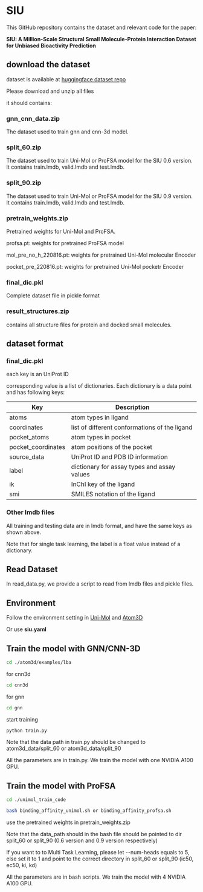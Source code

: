 # SIU


This GitHub repository contains the dataset and relevant code for the paper: 

**SIU: A Million-Scale Structural Small Molecule-Protein Interaction Dataset for Unbiased Bioactivity Prediction**


## download the dataset

dataset is available at [huggingface dataset repo](https://huggingface.co/datasets/bgao95/SIU)

Please download and unzip all files

it should contains:

### gnn_cnn_data.zip 

The dataset used to train gnn and cnn-3d model. 

### split_60.zip

The dataset used to train Uni-Mol or ProFSA model for the SIU 0.6 version. It contains train.lmdb, valid.lmdb and test.lmdb.

### split_90.zip

The dataset used to train Uni-Mol or ProFSA model for the SIU 0.9 version. It contains train.lmdb, valid.lmdb and test.lmdb.

### pretrain_weights.zip

Pretrained weights for Uni-Mol and ProFSA.

profsa.pt: weights for pretrained ProFSA model

mol_pre_no_h_220816.pt: weights for pretrained Uni-Mol molecular Encoder

pocket_pre_220816.pt: weights for pretrained Uni-Mol pocketr Encoder

### final_dic.pkl

Complete dataset file in pickle format

### result_structures.zip

contains all structure files for protein and docked small molecules.



## dataset format

### final_dic.pkl

each key is an UniProt ID

corresponding value is a list of dictionaries. Each dictionary is a data point and has following keys:

| Key      | Description     |
|----------------|----------------|
| atoms  | atom types in ligand  |
| coordinates |  list of different conformations of the ligand |
|  pocket_atoms| atom types in pocket |
|  pocket_coordinates | atom positions of the pocket |
|  source_data |  UniProt ID and PDB ID information |
|  label |  dictionary for assay types and assay values |
|  ik | InChI key of the ligand |
|  smi |  SMILES notation of the ligand |



### Other lmdb files

All training and testing data are in lmdb format, and have the same keys as shown above.

Note that for single task learning, the label is a float value instead of a dictionary.


## Read Dataset

In read_data.py, we provide a script to read from lmdb files and pickle files.



## Environment

Follow the environment setting in [Uni-Mol](https://github.com/dptech-corp/Uni-Mol) and [Atom3D](https://github.com/drorlab/atom3d)

Or use **siu.yaml**

## Train the model with GNN/CNN-3D


```bash
cd ./atom3d/examples/lba
```

for cnn3d

```bash
cd cnn3d 
```

for gnn

```bash
cd gnn 
```

start training
```bash
python train.py

```

Note that the data path in train.py should be changed to atom3d_data/split_60 or atom3d_data/split_90


All the parameters are in train.py. We train the model with one NVIDIA A100 GPU.  


## Train the model with ProFSA

```bash
cd ./unimol_train_code

bash binding_affinity_unimol.sh or binding_affinity_profsa.sh

```

use the pretrained weights in pretrain_weights.zip


Note that the data_path should in the bash file should be pointed to dir split_60 or split_90 (0.6 version and 0.9 version respectively)

If you want to to Multi Task Learning, please let --num-heads equals to 5, else set it to 1 and point to the correct directory in split_60 or split_90 (ic50, ec50, ki, kd)


All the parameters are in bash scripts. We train the model with 4 NVIDIA A100 GPU.  

